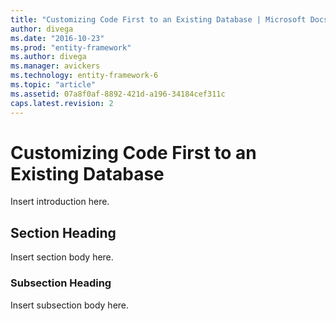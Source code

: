 ```yaml
---
title: "Customizing Code First to an Existing Database | Microsoft Docs"
author: divega
ms.date: "2016-10-23"
ms.prod: "entity-framework"
ms.author: divega
ms.manager: avickers
ms.technology: entity-framework-6
ms.topic: "article"
ms.assetid: 07a8f0af-8892-421d-a196-34184cef311c
caps.latest.revision: 2
---
```

# Customizing Code First to an Existing Database
Insert introduction here.  
  
## Section Heading  
 Insert section body here.  
  
### Subsection Heading  
 Insert subsection body here.